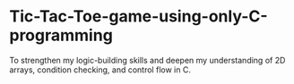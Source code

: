 # Tic-Tac-Toe-game-using-only-C-programming
To strengthen my logic-building skills and deepen my understanding of 2D arrays, condition checking, and control flow in C.

